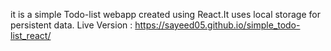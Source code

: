 it is a simple Todo-list webapp created using React.It uses local storage for persistent data.
Live Version : https://sayeed05.github.io/simple_todo-list_react/
